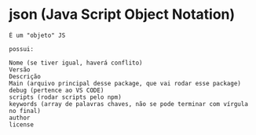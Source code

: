 
# json (Java Script Object Notation) 

    É um "objeto" JS

    possui:

    Nome (se tiver igual, haverá conflito)
    Versão
    Descrição
    Main (arquivo principal desse package, que vai rodar esse package)
    debug (pertence ao VS CODE)
    scripts (rodar scripts pelo npm)
    keywords (array de palavras chaves, não se pode terminar com vírgula no final)
    author
    license


